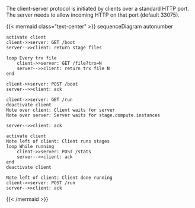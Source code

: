 ---
---

The client-server protocol is initiated by clients over a standard HTTP port.
The server needs to allow incoming HTTP on that port (default 33075).

{{< mermaid class="text-center" >}}
sequenceDiagram
    autonumber

    activate client
    client->>server: GET /boot
    server-->>client: return stage files

    loop Every trx file
        client->>server: GET /file?trx=N
        server-->>client: return trx file N
    end
    
    client->>server: POST /boot
    server-->>client: ack
    
    client->>server: GET /run
    deactivate client
    Note over client: Client waits for server
    Note over server: Server waits for stage.compute.instances

    server-->>client: ack
    
    activate client
    Note left of client: Client runs stages
    loop While running
        client->>server: POST /stats
        server-->>client: ack
    end
    deactivate client
    
    Note left of client: Client done running
    client->>server: POST /run
    server-->>client: ack
{{< /mermaid >}}
